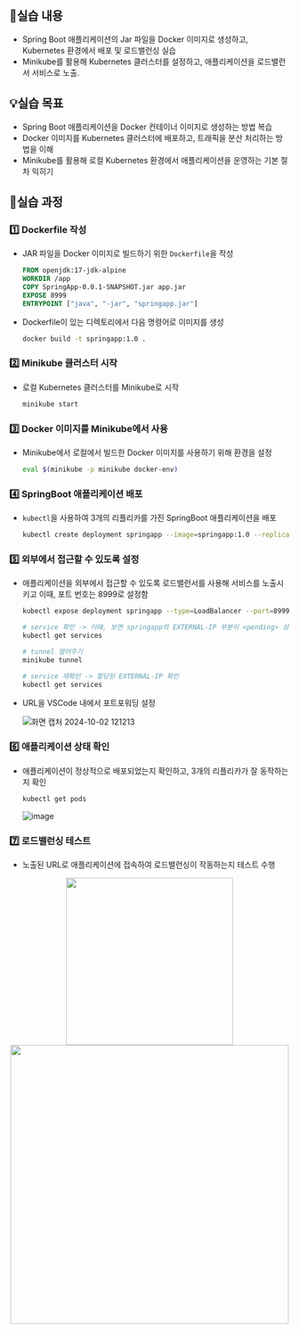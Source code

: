 ## 📌실습 내용

- Spring Boot 애플리케이션의 Jar 파일을 Docker 이미지로 생성하고, Kubernetes 환경에서 배포 및 로드밸런싱 실습
- Minikube를 활용해 Kubernetes 클러스터를 설정하고, 애플리케이션을 로드밸런서 서비스로 노출.

## 💡실습 목표

- Spring Boot 애플리케이션을 Docker 컨테이너 이미지로 생성하는 방법 복습
- Docker 이미지를 Kubernetes 클러스터에 배포하고, 트래픽을 분산 처리하는 방법을 이해
- Minikube를 활용해 로컬 Kubernetes 환경에서 애플리케이션을 운영하는 기본 절차 익히기

## 🧾실습 과정

### 1️⃣ Dockerfile 작성

- JAR 파일을 Docker 이미지로 빌드하기 위한 `Dockerfile`을 작성

  ```dockerfile
  FROM openjdk:17-jdk-alpine
  WORKDIR /app
  COPY SpringApp-0.0.1-SNAPSHOT.jar app.jar
  EXPOSE 8999
  ENTRYPOINT ["java", "-jar", "springapp.jar"]
  ```

- Dockerfile이 있는 디렉토리에서 다음 명령어로 이미지를 생성

  ```bash
  docker build -t springapp:1.0 .
  ```

### 2️⃣ Minikube 클러스터 시작

- 로컬 Kubernetes 클러스터를 Minikube로 시작

  ```bash
  minikube start
  ```

### 3️⃣ Docker 이미지를 Minikube에서 사용

- Minikube에서 로컬에서 빌드한 Docker 이미지를 사용하기 위해 환경을 설정

  ```bash
  eval $(minikube -p minikube docker-env)
  ```

### 4️⃣ SpringBoot 애플리케이션 배포

- `kubectl`을 사용하여 3개의 리플리카를 가진 SpringBoot 애플리케이션을 배포

  ```bash
  kubectl create deployment springapp --image=springapp:1.0 --replicas=3
  ```

### 5️⃣ 외부에서 접근할 수 있도록 설정

- 애플리케이션을 외부에서 접근할 수 있도록 로드밸런서를 사용해 서비스를 노출시키고 이때, 포트 번호는 8999로 설정함

  ```bash
  kubectl expose deployment springapp --type=LoadBalancer --port=8999

  # service 확인 -> 이떄, 보면 springapp의 EXTERNAL-IP 부분이 <pending> 상태임
  kubectl get services

  # tunnel 열어주기
  minikube tunnel

  # service 재확인 -> 할당된 EXTERNAL-IP 확인
  kubectl get services
  ```

- URL을 VSCode 내에서 포트포워딩 설정

  ![화면 캡처 2024-10-02 121213](https://github.com/user-attachments/assets/d49b6205-07d8-47dc-af35-d5b1f0002042)


### 6️⃣ 애플리케이션 상태 확인

- 애플리케이션이 정상적으로 배포되었는지 확인하고, 3개의 리플리카가 잘 동작하는지 확인
  
  ```bash
  kubectl get pods
  ```
  ![image](https://github.com/user-attachments/assets/4ee3ea3b-268d-446c-90a5-63b4692e376a)

### 7️⃣ 로드밸런싱 테스트

- 노출된 URL로 애플리케이션에 접속하여 로드밸런싱이 작동하는지 테스트 수행
  
<p align="center">
  <img src="https://github.com/user-attachments/assets/f732f2a9-f767-4001-ac0b-f6d7d6466b68" width="300"/>
  <img src="https://github.com/user-attachments/assets/8b8151df-34cf-477e-9dad-89f7492f6446" width="500"/>
</p>

